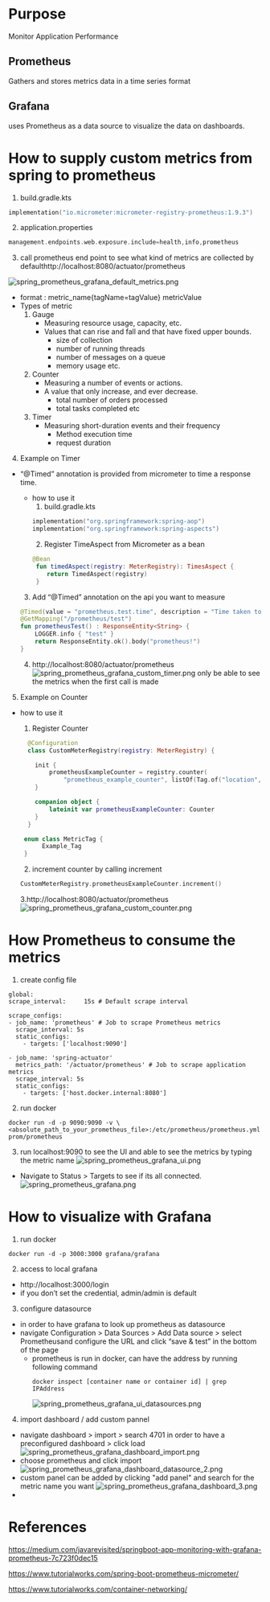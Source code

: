 # Purpose
Monitor Application Performance

## Prometheus

Gathers and stores metrics data in a time series format

## Grafana

uses Prometheus as a data source to visualize the data on dashboards.


# How to supply custom metrics from spring to prometheus
 
1. build.gradle.kts

```kotlin
implementation("io.micrometer:micrometer-registry-prometheus:1.9.3")
```

2. application.properties

```kotlin
management.endpoints.web.exposure.include=health,info,prometheus
```

3. call prometheus end point to see what kind of metrics are collected by defaulthttp://localhost:8080/actuator/prometheus

![spring_prometheus_grafana_default_metrics.png](images%2Fspring_prometheus_grafana_default_metrics.png)

- format : metric_name{tagName=tagValue} metricValue
- Types of metric 
  1. Gauge 
     - Measuring resource usage, capacity, etc. 
     - Values that can rise and fall and that have fixed upper bounds. 
       - size of collection 
       - number of running threads 
       - number of messages on a queue 
       - memory usage etc. 
  2. Counter 
     - Measuring a number of events or actions. 
     - A value that only increase, and ever decrease. 
       - total number of orders processed 
       - total tasks completed etc 
  3. Timer 
      - Measuring short-duration events and their frequency 
        - Method execution time 
        - request duration

4. Example on Timer 
- “@Timed” annotation is provided from micrometer to time a response time.
  - how to use it 
    1. build.gradle.kts 
    ``` kotlin
    implementation("org.springframework:spring-aop")
    implementation("org.springframework:spring-aspects")
     ```
    2. Register TimeAspect from Micrometer as a bean
     ```kotlin
     @Bean
      fun timedAspect(registry: MeterRegistry): TimesAspect {
         return TimedAspect(registry)
      }
     ```

   3. Add “@Timed” annotation on the api you want to measure
     ```kotlin
     @Timed(value = "prometheus.test.time", description = "Time taken to return prometheus")
     @GetMapping("/prometheus/test")
     fun prometheusTest() : ResponseEntity<String> {
         LOGGER.info { "test" }
         return ResponseEntity.ok().body("prometheus!")
     } 
   ```
  4. http://localhost:8080/actuator/prometheus
  ![spring_prometheus_grafana_custom_timer.png](images%2Fspring_prometheus_grafana_custom_timer.png)
  only be able to see the metrics when the first call is made
  

5. Example on Counter
- how to use it 
  1. Register Counter 
  ```kotlin
    @Configuration
    class CustomMeterRegistry(registry: MeterRegistry) {

      init {
          prometheusExampleCounter = registry.counter(
              "prometheus_example_counter", listOf(Tag.of("location", MetricTag.Example_Tag.name)))
      }

      companion object {
          lateinit var prometheusExampleCounter: Counter
      }
    }

   enum class MetricTag {
        Example_Tag
   }
    ```

    2. increment counter by calling increment
    ```kotlin
    CustomMeterRegistry.prometheusExampleCounter.increment()
   ```

    3.http://localhost:8080/actuator/prometheus
    ![spring_prometheus_grafana_custom_counter.png](images%2Fspring_prometheus_grafana_custom_counter.png)


# How Prometheus to consume the metrics

1. create config file
```properties
global:
scrape_interval:     15s # Default scrape interval

scrape_configs:
- job_name: 'prometheus' # Job to scrape Prometheus metrics
  scrape_interval: 5s
  static_configs:
    - targets: ['localhost:9090']

- job_name: 'spring-actuator'
  metrics_path: '/actuator/prometheus' # Job to scrape application metrics
  scrape_interval: 5s
  static_configs:
    - targets: ['host.docker.internal:8080']
```

2. run docker
```
docker run -d -p 9090:9090 -v \<absolute_path_to_your_prometheus_file>:/etc/prometheus/prometheus.yml prom/prometheus
```

3. run localhost:9090 to see the UI and able to see the metrics by typing the metric name
![spring_prometheus_grafana_ui.png](images%2Fspring_prometheus_grafana_ui.png)

- Navigate to Status > Targets to see if its all connected.
![spring_prometheus_grafana.png](images%2Fspring_prometheus_grafana.png)

# How to visualize with Grafana

1. run docker
```
docker run -d -p 3000:3000 grafana/grafana
```

2. access to local grafana
- http://localhost:3000/login
- if you don’t set the credential, admin/admin is default

3. configure datasource 
- in order to have grafana to look up prometheus as datasource
- navigate Configuration > Data Sources > Add Data source > select Prometheusand configure the URL and click “save & test” in the bottom of the page
  - prometheus is run in docker, can have the address by running following command
    ```
    docker inspect [container name or container id] | grep IPAddress
    ```
    ![spring_prometheus_grafana_ui_datasources.png](images%2Fspring_prometheus_grafana_ui_datasources.png)
  
4. import dashboard / add custom pannel
- navigate dashboard > import > search 4701 in order to have a preconfigured dashboard > click load
![spring_prometheus_grafana_dashboard_import.png](images%2Fspring_prometheus_grafana_dashboard_import.png)
- choose prometheus and click import
![spring_prometheus_grafana_dashboard_datasource_2.png](images%2Fspring_prometheus_grafana_dashboard_datasource_2.png)
- custom panel can be added by clicking "add panel" and search for the metric name you want 
![spring_prometheus_grafana_dashboard_3.png](images%2Fspring_prometheus_grafana_dashboard_3.png)
- 

# References

https://medium.com/javarevisited/springboot-app-monitoring-with-grafana-prometheus-7c723f0dec15

https://www.tutorialworks.com/spring-boot-prometheus-micrometer/

https://www.tutorialworks.com/container-networking/